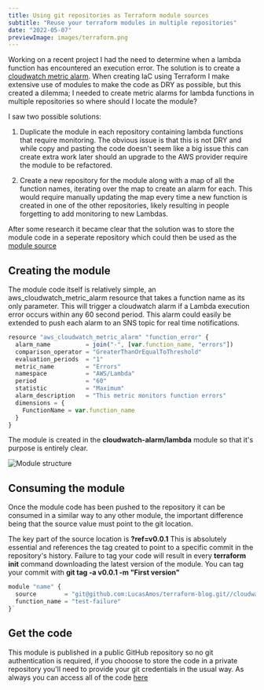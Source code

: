 ```yaml
---
title: Using git repositories as Terraform module sources
subtitle: "Reuse your terraform modules in multiple repositories"
date: "2022-05-07"
previewImage: images/terraform.png
---
```


Working on a recent project I had the need to determine when a lambda function has
encountered an execution error. The solution is to create a
[cloudwatch metric alarm](https://docs.aws.amazon.com/lambda/latest/dg/monitoring-metrics.html).
When creating IaC using Terraform I make extensive use of modules to make the code
as DRY as possible, but this created a dilemma; I needed to create metric alarms for
lambda functions in multiple repositories so where should I locate the module?

I saw two possible solutions:

1. Duplicate the module in each repository containing lambda functions that require monitoring. The obvious issue is that this is not DRY and while copy and pasting the code doesn't seem like a big issue this can create extra work later should an upgrade to the AWS provider require the module to be refactored.

2. Create a new repository for the module along with a map of all the function names, iterating over the map to create an alarm for each. This would require manually updating the map every time a new function is created in one of the other repositories, likely resulting in people forgetting to add monitoring to new Lambdas.

After some research it became clear that the solution was to store the module code in a seperate repository which could then be used as the [module source](https://www.terraform.io/language/modules/sources#modules-in-package-sub-directories)

## Creating the module

The module code itself is relatively simple, an aws_cloudwatch_metric_alarm resource that takes a function name as its only parameter. This will trigger a cloudwatch alarm if a Lambda execution error occurs within any 60 second period. This alarm could easily be extended to push each alarm to an SNS topic for real time notifications.

```javascript
resource "aws_cloudwatch_metric_alarm" "function_error" {
  alarm_name          = join("-", [var.function_name, "errors"])
  comparison_operator = "GreaterThanOrEqualToThreshold"
  evaluation_periods  = "1"
  metric_name         = "Errors"
  namespace           = "AWS/Lambda"
  period              = "60"
  statistic           = "Maximum"
  alarm_description   = "This metric monitors function errors"
  dimensions = {
    FunctionName = var.function_name
  }
}
```

The module is created in the **cloudwatch-alarm/lambda** module so that it's purpose is entirely clear.

<img src="/images/terraformmodule/terraformmodule.png" alt="Module structure"
style="max-width:350px"/>

## Consuming the module

Once the module code has been pushed to the repository it can be consumed in a similar
way to any other module, the important difference being that the source value must point
to the git location.

The key part of the source location is **?ref=v0.0.1** This is absolutely
essential and references the tag created to point to a specific commit in the
repository's history. Failure to tag your code will result in every
**terraform init** command downloading the latest version of the module. You
can tag your commit with **git tag -a v0.0.1 -m "First version"**

```javascript
module "name" {
  source        = "git@github.com:LucasAmos/terraform-blog.git//cloudwatch-alarm/lambda?ref=v0.0.1"
  function_name = "test-failure"
}`
```

## Get the code

This module is published in a public GitHub repository so no git authentication is
required, if you chooose to store the code in a private repository you'll need to
provide your git credentials in the usual way. As always you can access all of the code
[here](https://github.com/LucasAmos/terraform-blog/tree/main/cloudwatch-alarm/lambda)

